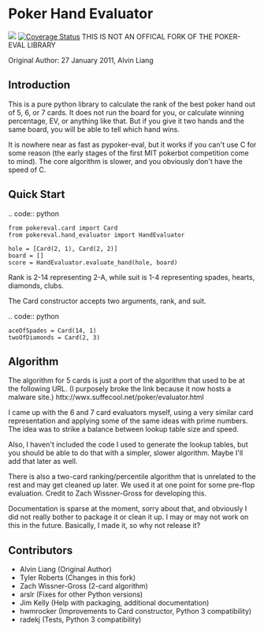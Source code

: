 Poker Hand Evaluator
====================
![](https://travis-ci.com/tylercroberts/pokerhand-eval.svg?branch=master) [![Coverage Status](https://coveralls.io/repos/github/tylercroberts/pokerhand-eval/badge.svg?branch=master)](https://coveralls.io/github/tylercroberts/pokerhand-eval?branch=master)
THIS IS NOT AN OFFICAL FORK OF THE POKER-EVAL LIBRARY

Original Author:
27 January 2011, Alvin Liang

Introduction
------------

This is a pure python library to calculate the rank of the best poker
hand out of 5, 6, or 7 cards. It does not run the board for you, or
calculate winning percentage, EV, or anything like that. But if you give
it two hands and the same board, you will be able to tell which hand
wins.

It is nowhere near as fast as pypoker-eval, but it works if you can't
use C for some reason (the early stages of the first MIT pokerbot
competition come to mind). The core algorithm is slower, and you
obviously don't have the speed of C.

Quick Start
-----------

.. code:: python

    from pokereval.card import Card
    from pokereval.hand_evaluator import HandEvaluator

    hole = [Card(2, 1), Card(2, 2)]
    board = []
    score = HandEvaluator.evaluate_hand(hole, board)

Rank is 2-14 representing 2-A, while suit is 1-4 representing
spades, hearts, diamonds, clubs.

The Card constructor accepts two arguments, rank, and suit.

.. code:: python

    aceOfSpades = Card(14, 1)
    twoOfDiamonds = Card(2, 3)

Algorithm
---------

The algorithm for 5 cards is just a port of the algorithm that used to
be at the following URL. (I purposely broke the link because it now hosts
a malware site.)
httx://wwx.suffecool.net/poker/evaluator.html

I came up with the 6 and 7 card evaluators myself, using a very similar
card representation and applying some of the same ideas with prime
numbers. The idea was to strike a balance between lookup table size and
speed.

Also, I haven't included the code I used to generate the lookup tables,
but you should be able to do that with a simpler, slower algorithm.
Maybe I'll add that later as well.

There is also a two-card ranking/percentile algorithm that is unrelated
to the rest and may get cleaned up later. We used it at one point for
some pre-flop evaluation. Credit to Zach Wissner-Gross for developing
this.

Documentation is sparse at the moment, sorry about that, and obviously I
did not really bother to package it or clean it up. I may or may not
work on this in the future. Basically, I made it, so why not release it?

Contributors
------------

-  Alvin Liang (Original Author)
-  Tyler Roberts (Changes in this fork)
-  Zach Wissner-Gross (2-card algorithm)
-  arslr (Fixes for other Python versions)
-  Jim Kelly (Help with packaging, additional documentation)
-  hwmrocker (Improvements to Card constructor, Python 3 compatibility)
-  radekj (Tests, Python 3 compatibility)